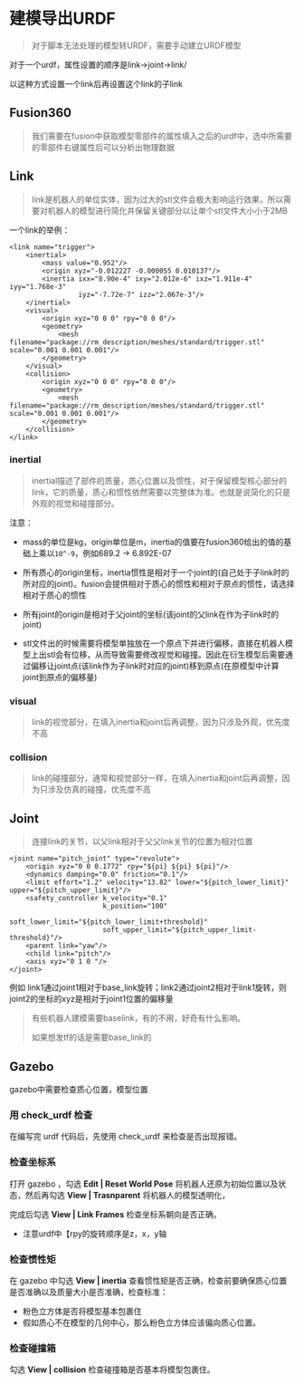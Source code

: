 # 建模导出URDF

> 对于脚本无法处理的模型转URDF，需要手动建立URDF模型

对于一个urdf，属性设置的顺序是link<inertial>->joint->link<visual>/<collision>

以这种方式设置一个link后再设置这个link的子link



## Fusion360

> 我们需要在fusion中获取模型零部件的属性填入之后的urdf中，选中所需要的零部件右键属性后可以分析出物理数据



## Link

> link是机器人的单位实体，因为过大的stl文件会极大影响运行效果，所以需要对机器人的模型进行简化并保留关键部分以让单个stl文件大小小于2MB

一个link的举例：

```
<link name="trigger">
    <inertial>
        <mass value="0.952"/>
        <origin xyz="-0.012227 -0.000055 0.010137"/>
        <inertia ixx="8.90e-4" ixy="2.012e-6" ixz="1.911e-4" iyy="1.768e-3"
                 iyz="-7.72e-7" izz="2.067e-3"/>
    </inertial>
    <visual>
        <origin xyz="0 0 0" rpy="0 0 0"/>
        <geometry>
            <mesh filename="package://rm_description/meshes/standard/trigger.stl" scale="0.001 0.001 0.001"/>
        </geometry>
    </visual>
    <collision>
        <origin xyz="0 0 0" rpy="0 0 0"/>
        <geometry>
            <mesh filename="package://rm_description/meshes/standard/trigger.stl" scale="0.001 0.001 0.001"/>
        </geometry>
    </collision>
</link>
```



### inertial

> inertial描述了部件的质量，质心位置以及惯性，对于保留模型核心部分的link，它的质量，质心和惯性依然需要以完整体为准。也就是说简化的只是外观的视觉和碰撞部分。

注意：

- mass的单位是kg，origin单位是m，inertia的值要在fusion360给出的值的基础上乘以`10^-9`，例如689.2 -> 6.892E-07

- 所有质心的origin坐标，inertia惯性是相对于一个joint的(自己处于子link时的所对应的joint)。fusion会提供相对于质心的惯性和相对于原点的惯性，请选择相对于质心的惯性

- 所有joint的origin是相对于父joint的坐标(该joint的父link在作为子link时的joint)

- stl文件出的时候需要将模型单独放在一个原点下并进行偏移，直接在机器人模型上出stl会有位移，从而导致需要修改视觉和碰撞。因此在衍生模型后需要通过偏移让joint点(该link作为子link时对应的joint)移到原点(在原模型中计算joint到原点的偏移量)

  

### visual

> link的视觉部分，在填入inertia和joint后再调整，因为只涉及外观，优先度不高



### collision

> link的碰撞部分，通常和视觉部分一样，在填入inertia和joint后再调整，因为只涉及仿真的碰撞，优先度不高





## Joint

> 连接link的关节，以父link相对于父父link关节的位置为相对位置

```
<joint name="pitch_joint" type="revolute">
    <origin xyz="0 0 0.1772" rpy="${pi} ${pi} ${pi}"/>
    <dynamics damping="0.0" friction="0.1"/>
    <limit effort="1.2" velocity="13.82" lower="${pitch_lower_limit}" upper="${pitch_upper_limit}"/>
    <safety_controller k_velocity="0.1"
                       k_position="100"
                       soft_lower_limit="${pitch_lower_limit+threshold}"
                       soft_upper_limit="${pitch_upper_limit-threshold}"/>
    <parent link="yaw"/>
    <child link="pitch"/>
    <axis xyz="0 1 0 "/>
</joint>
```

例如 link1通过joint1相对于base_link旋转；link2通过joint2相对于link1旋转，则joint2的坐标的xyz是相对于joint1位置的偏移量

> 有些机器人建模需要baselink，有的不用，好奇有什么影响。
>
> 如果想发tf的话是需要base_link的



## Gazebo

gazebo中需要检查质心位置，模型位置

### 用 check_urdf 检查

在编写完 urdf 代码后，先使用 check_urdf 来检查是否出现报错。

### 检查坐标系

打开 gazebo ，勾选 **Edit | Reset World Pose** 将机器人还原为初始位置以及状态，然后再勾选 **View | Trasnparent** 将机器人的模型透明化，

完成后勾选 **View | Link Frames** 检查坐标系朝向是否正确。

- 注意urdf中【rpy的旋转顺序是z，x，y轴

### 检查惯性矩

在 gazebo 中勾选 **View | inertia** 查看惯性矩是否正确，检查前要确保质心位置是否准确以及质量大小是否准确，检查标准：

- 粉色立方体是否将模型基本包裹住
- 假如质心不在模型的几何中心，那么粉色立方体应该偏向质心位置。

### 检查碰撞箱

勾选  **View | collision**  检查碰撞箱是否基本将模型包裹住。